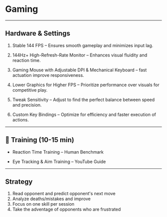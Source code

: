 # Gaming

---

## Hardware & Settings
1. Stable 144 FPS – Ensures smooth gameplay and minimizes input lag.

2. 144Hz+ High-Refresh-Rate Monitor – Enhances visual fluidity and reaction time.

3. Gaming Mouse with Adjustable DPI & Mechanical Keyboard – fast actuation improve responsiveness.

4. Lower Graphics for Higher FPS – Prioritize performance over visuals for competitive play.


5. Tweak Sensitivity – Adjust to find the perfect balance between speed and precision.


6. Custom Key Bindings – Optimize for efficiency and faster execution of actions.

---

## 🎯 Training (10-15 min)

- Reaction Time Training – Human Benchmark

- Eye Tracking & Aim Training – YouTube Guide

---

## Strategy
1. Read opponent and predict opponent's next move  
2. Analyze deaths/mistakes and improve  
3. Focus on one skill per session  
4. Take the adventage of opponents who are frustrated  
